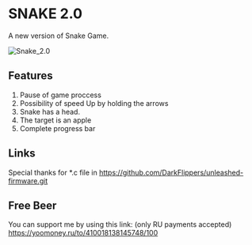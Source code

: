 # SNAKE 2.0

A new version of Snake Game.

![Snake_2.0](https://github.com/Willzvul/Snake_2.0/blob/main/Snake%202.0.png)


## Features

1. Pause of game proccess
2. Possibility of speed Up by holding the arrows
3. Snake has a head.
4. The target is an apple
5. Complete progress bar


## Links

Special thanks for *.c file in https://github.com/DarkFlippers/unleashed-firmware.git

## Free Beer

You can support me by using this link:
(only RU payments accepted) 
https://yoomoney.ru/to/410018138145748/100